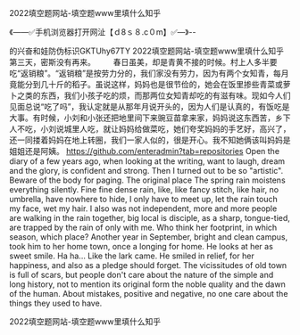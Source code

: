 2022填空题网站-填空题www里填什么知乎

《——✅手机浏览器打开网沚【ｄ8ｓ８.c０m】✅—》--

的兴奋和娃防伪标识GKTUhy67TY
2022填空题网站-填空题www里填什么知乎第三天，密斯没有再来。
　　春日虽美，却是青黄不接的时候。村上人多半要吃“返销粮”。“返销粮”是按劳力分的，我们家没有劳力，因为有两个女知青，每月竟能分到几十斤的稻子。虽说这样，妈妈也是很节俭的，她会在饭里掺些青菜或萝卜之类的东西，我们小孩子吃的烦，而那两位女知青却吃的有滋有味。现如今人们见面总说“吃了吗”，我认定就是从那年月说开头的，因为人们是认真的，有饭吃是大事。有时候，小刘和小张还把地里间下来豌豆苗拿来家，妈妈说这东西苦，乡下人不吃，小刘说城里人吃，就让妈妈给做菜吃，她们夸奖妈妈的手艺好，高兴了，还一同搂着妈妈在地上转圈，我们一家人似的，很是开心。我不知她俩该叫妈妈是姐姐还是阿姨。
https://github.com/enteradmin?tab=repositories
Open the diary of a few years ago, when looking at the writing, want to laugh, dream and the glory, is confident and strong.
Then I turned out to be so "artistic".
Beware of the body for paging.
The original place
The spring rain moistens everything silently.
Fine fine dense rain, like, like fancy stitch, like hair, no umbrella, have nowhere to hide, I only have to meet up, let the rain touch my face, wet my hair.
I also was not independent, more and more people are walking in the rain together, big local is disciple, as a sharp, tongue-tied, are trapped by the rain of only with me.
Who think her footprint, in which season, which place?
Another year in September, bright and clean campus, took him to her home town, once a longing for home.
He looks at her as sweet smile.
Ha ha...
Like the lark came.
He smiled in relief, for her happiness, and also as a pledge should forget.
The vicissitudes of old town is full of scars, but people don't care about the nature of the simple and long history, not to mention its original form the noble quality and the dawn of the human.
About mistakes, positive and negative, no one care about the things they used to have.




2022填空题网站-填空题www里填什么知乎
